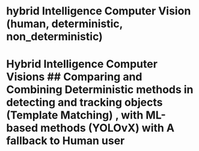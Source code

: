 # hybrid Intelligence Computer Vision (human, deterministic, non_deterministic)
# Hybrid Intelligence Computer Visions ## Comparing and Combining Deterministic methods in detecting and tracking objects (Template Matching) , with ML-based methods (YOLOvX) with A fallback to Human user 
